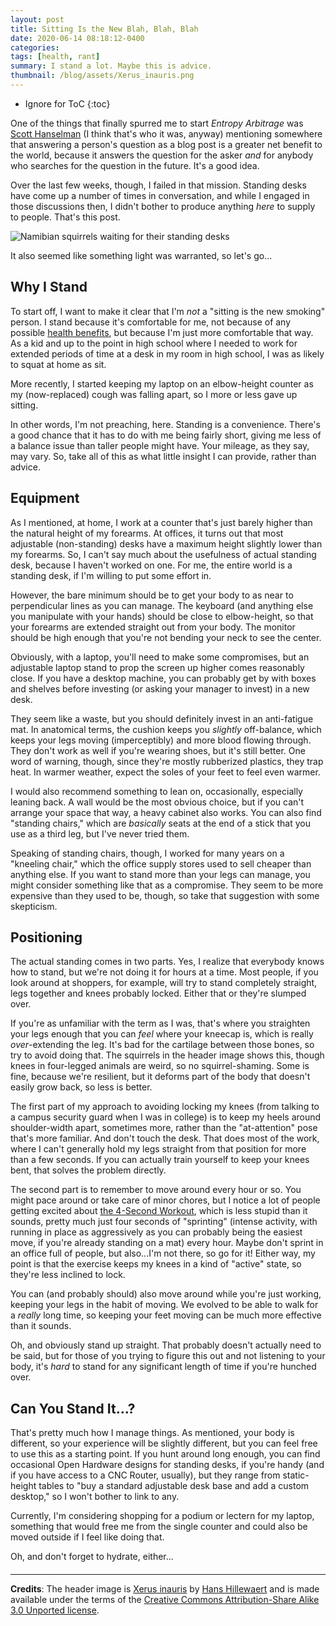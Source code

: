 ```yaml
---
layout: post
title: Sitting Is the New Blah, Blah, Blah
date: 2020-06-14 08:18:12-0400
categories:
tags: [health, rant]
summary: I stand a lot. Maybe this is advice.
thumbnail: /blog/assets/Xerus_inauris.png
---
```


* Ignore for ToC
{:toc}

One of the things that finally spurred me to start *Entropy Arbitrage* was [Scott Hanselman](https://www.hanselman.com/) (I think that's who it was, anyway) mentioning somewhere that answering a person's question as a blog post is a greater net benefit to the world, because it answers the question for the asker *and* for anybody who searches for the question in the future.  It's a good idea.

Over the last few weeks, though, I failed in that mission.  Standing desks have come up a number of times in conversation, and while I engaged in those discussions then, I didn't bother to produce anything *here* to supply to people.  That's this post.

![Namibian squirrels waiting for their standing desks](/blog/assets/Xerus_inauris.png "Namibian squirrels waiting for their standing desks")

It also seemed like something light was warranted, so let's go...

## Why I Stand

To start off, I want to make it clear that I'm *not* a "sitting is the new smoking" person.  I stand because it's comfortable for me, not because of any possible [health benefits](https://www.futurity.org/sitting-sleep-light-activity-2377782-2/), but because I'm just more comfortable that way.  As a kid and up to the point in high school where I needed to work for extended periods of time at a desk in my room in high school, I was as likely to squat at home as sit.

More recently, I started keeping my laptop on an elbow-height counter as my (now-replaced) cough was falling apart, so I more or less gave up sitting.

In other words, I'm not preaching, here.  Standing is a convenience.  There's a good chance that it has to do with me being fairly short, giving me less of a balance issue than taller people might have.  Your mileage, as they say, may vary.  So, take all of this as what little insight I can provide, rather than advice.

## Equipment

As I mentioned, at home, I work at a counter that's just barely higher than the natural height of my forearms.  At offices, it turns out that most adjustable (non-standing) desks have a maximum height slightly lower than my forearms.  So, I can't say much about the usefulness of actual standing desk, because I haven't worked on one.  For me, the entire world is a standing desk, if I'm willing to put some effort in.

However, the bare minimum should be to get your body to as near to perpendicular lines as you can manage.  The keyboard (and anything else you manipulate with your hands) should be close to elbow-height, so that your forearms are extended straight out from your body.  The monitor should be high enough that you're not bending your neck to see the center.

Obviously, with a laptop, you'll need to make some compromises, but an adjustable laptop stand to prop the screen up higher comes reasonably close.  If you have a desktop machine, you can probably get by with boxes and shelves before investing (or asking your manager to invest) in a new desk.

They seem like a waste, but you should definitely invest in an anti-fatigue mat.  In anatomical terms, the cushion keeps you *slightly* off-balance, which keeps your legs moving (imperceptibly) and more blood flowing through.  They don't work as well if you're wearing shoes, but it's still better.  One word of warning, though, since they're mostly rubberized plastics, they trap heat.  In warmer weather, expect the soles of your feet to feel even warmer.

I would also recommend something to lean on, occasionally, especially leaning back.  A wall would be the most obvious choice, but if you can't arrange your space that way, a heavy cabinet also works.  You can also find "standing chairs," which are *basically* seats at the end of a stick that you use as a third leg, but I've never tried them.

Speaking of standing chairs, though, I worked for many years on a "kneeling chair," which the office supply stores used to sell cheaper than anything else.  If you want to stand more than your legs can manage, you might consider something like that as a compromise.  They seem to be more expensive than they used to be, though, so take that suggestion with some skepticism.

## Positioning

The actual standing comes in two parts.  Yes, I realize that everybody knows how to stand, but we're not doing it for hours at a time.  Most people, if you look around at shoppers, for example, will try to stand completely straight, legs together and knees probably locked.  Either that or they're slumped over.

If you're as unfamiliar with the term as I was, that's where you straighten your legs enough that you can *feel* where your kneecap is, which is really *over*-extending the leg.  It's bad for the cartilage between those bones, so try to avoid doing that.  The squirrels in the header image shows this, though knees in four-legged animals are weird, so no squirrel-shaming.  Some is fine, because we're resilient, but it deforms part of the body that doesn't easily grow back, so less is better.

The first part of my approach to avoiding locking my knees (from talking to a campus security guard when I was in college) is to keep my heels around shoulder-width apart, sometimes more, rather than the "at-attention" pose that's more familiar.  And don't touch the desk.  That does most of the work, where I can't generally hold my legs straight from that position for more than a few seconds.  If you can actually train yourself to keep your knees bent, that solves the problem directly.

The second part is to remember to move around every hour or so.  You might pace around or take care of minor chores, but I notice a lot of people getting excited about [the 4-Second Workout](https://www.nytimes.com/2020/04/29/well/coronavirus-exercise-heart-health.html), which is less stupid than it sounds, pretty much just four seconds of "sprinting" (intense activity, with running in place as aggressively as you can probably being the easiest move, if you're already standing on a mat) every hour.  Maybe don't sprint in an office full of people, but also...I'm not there, so go for it!  Either way, my point is that the exercise keeps my knees in a kind of "active" state, so they're less inclined to lock.

You can (and probably should) also move around while you're just working, keeping your legs in the habit of moving.  We evolved to be able to walk for a *really* long time, so keeping your feet moving can be much more effective than it sounds.

Oh, and obviously stand up straight.  That probably doesn't actually need to be said, but for those of you trying to figure this out and not listening to your body, it's *hard* to stand for any significant length of time if you're hunched over.

## Can You Stand It...?

That's pretty much how I manage things.  As mentioned, your body is different, so your experience will be slightly different, but you can feel free to use this as a starting point.  If you hunt around long enough, you can find occasional Open Hardware designs for standing desks, if you're handy (and if you have access to a CNC Router, usually), but they range from static-height tables to "buy a standard adjustable desk base and add a custom desktop," so I won't bother to link to any.

Currently, I'm considering shopping for a podium or lectern for my laptop, something that would free me from the single counter and could also be moved outside if I feel like doing that.

Oh, and don't forget to hydrate, either...

#### <i class="fas fa-chair"></i>

* * *

**Credits**:  The header image is [Xerus inauris](https://commons.wikimedia.org/wiki/File:Xerus_inauris.jpg) by [Hans Hillewaert](https://commons.wikimedia.org/wiki/User:Biopics) and is made available under the terms of the [Creative Commons Attribution-Share Alike 3.0 Unported license](https://creativecommons.org/licenses/by-sa/3.0/deed.en).
